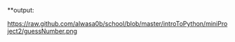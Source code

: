 **output:

https://raw.github.com/alwasa0b/school/blob/master/introToPython/miniProject2/guessNumber.png
